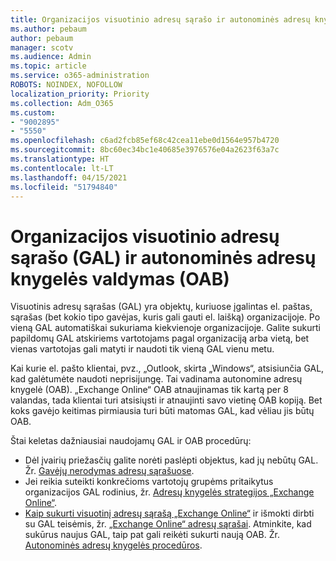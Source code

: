 ```yaml
---
title: Organizacijos visuotinio adresų sąrašo ir autonominės adresų knygelės valdymas
ms.author: pebaum
author: pebaum
manager: scotv
ms.audience: Admin
ms.topic: article
ms.service: o365-administration
ROBOTS: NOINDEX, NOFOLLOW
localization_priority: Priority
ms.collection: Adm_O365
ms.custom:
- "9002895"
- "5550"
ms.openlocfilehash: c6ad2fcb85ef68c42cea11ebe0d1564e957b4720
ms.sourcegitcommit: 8bc60ec34bc1e40685e3976576e04a2623f63a7c
ms.translationtype: HT
ms.contentlocale: lt-LT
ms.lasthandoff: 04/15/2021
ms.locfileid: "51794840"
---
```

# <a name="managing-organization-global-address-list-gal-and-offline-address-book-oab"></a>Organizacijos visuotinio adresų sąrašo (GAL) ir autonominės adresų knygelės valdymas (OAB)

Visuotinis adresų sąrašas (GAL) yra objektų, kuriuose įgalintas el. paštas, sąrašas (bet kokio tipo gavėjas, kuris gali gauti el. laišką) organizacijoje. Po vieną GAL automatiškai sukuriama kiekvienoje organizacijoje. Galite sukurti papildomų GAL atskiriems vartotojams pagal organizaciją arba vietą, bet vienas vartotojas gali matyti ir naudoti tik vieną GAL vienu metu.

Kai kurie el. pašto klientai, pvz., „Outlook, skirta „Windows“, atsisiunčia GAL, kad galėtumėte naudoti neprisijungę. Tai vadinama autonomine adresų knygelė (OAB). „Exchange Online“ OAB atnaujinamas tik kartą per 8 valandas, tada klientai turi atsisiųsti ir atnaujinti savo vietinę OAB kopiją. Bet koks gavėjo keitimas pirmiausia turi būti matomas GAL, kad vėliau jis būtų OAB.

Štai keletas dažniausiai naudojamų GAL ir OAB procedūrų:

- Dėl įvairių priežasčių galite norėti paslėpti objektus, kad jų nebūtų GAL. Žr. [Gavėjų nerodymas adresų sąrašuose](https://docs.microsoft.com/exchange/address-books/address-lists/manage-address-lists#hide-recipients-from-address-lists).
- Jei reikia suteikti konkrečioms vartotojų grupėms pritaikytus organizacijos GAL rodinius, ​​žr. [Adresų knygelės strategijos „Exchange Online“](https://docs.microsoft.com/exchange/address-books/address-book-policies/address-book-policies).
- [Kaip sukurti visuotinį adresų sąrašą „Exchange Online“](https://docs.microsoft.com/exchange/address-books/address-lists/create-global-address-list) ir išmokti dirbti su GAL teisėmis, žr. [„Exchange Online“ adresų sąrašai](https://docs.microsoft.com/exchange/address-books/address-lists/address-lists). Atminkite, kad sukūrus naujus GAL, taip pat gali reikėti sukurti naują OAB. Žr. [Autonominės adresų knygelės procedūros](https://docs.microsoft.com/exchange/address-books/offline-address-books/offline-address-book-procedures).
